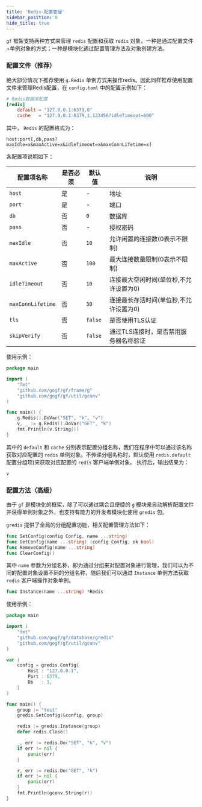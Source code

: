 ```yaml
---
title: 'Redis-配置管理'
sidebar_position: 0
hide_title: true
---
```


`gf` 框架支持两种方式来管理 `redis` 配置和获取 `redis` 对象，一种是通过配置文件+单例对象的方式；一种是模块化通过配置管理方法及对象创建方法。

### 配置文件（推荐）

绝大部分情况下推荐使用 `g.Redis` 单例方式来操作redis。因此同样推荐使用配置文件来管理Redis配置，在 `config.toml` 中的配置示例如下：

```toml
# Redis数据库配置
[redis]
    default = "127.0.0.1:6379,0"
    cache   = "127.0.0.1:6379,1,123456?idleTimeout=600"

```

其中， `Redis` 的配置格式为：

`host:port[,db,pass?maxIdle=x&maxActive=x&idleTimeout=x&maxConnLifetime=x]`

各配置项说明如下：

| 配置项名称 | 是否必须 | 默认值 | 说明 |
| --- | --- | --- | --- |
| `host` | 是 | - | 地址 |
| `port` | 是 | - | 端口 |
| `db` | 否 | `0` | 数据库 |
| `pass` | 否 | - | 授权密码 |
| `maxIdle` | 否 | `10` | 允许闲置的连接数(0表示不限制) |
| `maxActive` | 否 | `100` | 最大连接数量限制(0表示不限制) |
| `idleTimeout` | 否 | `10` | 连接最大空闲时间(单位秒,不允许设置为0) |
| `maxConnLifetime` | 否 | `30` | 连接最长存活时间(单位秒,不允许设置为0) |
| `tls` | 否 | `false` | 是否使用TLS认证 |
| `skipVerify` | 否 | `false` | 通过TLS连接时，是否禁用服务器名称验证 |

使用示例：

```go
package main

import (
    "fmt"
    "github.com/gogf/gf/frame/g"
    "github.com/gogf/gf/util/gconv"
)

func main() {
    g.Redis().DoVar("SET", "k", "v")
    v, _ := g.Redis().DoVar("GET", "k")
    fmt.Println(v.String())
}

```

其中的 `default` 和 `cache` 分别表示配置分组名称，我们在程序中可以通过该名称获取对应配置的 `redis` 单例对象。不传递分组名称时，默认使用 `redis.default` 配置分组项)来获取对应配置的 `redis` 客户端单例对象。 执行后，输出结果为：

```html
v

```

### 配置方法（高级）

由于 `gf` 是模块化的框架，除了可以通过耦合且便捷的 `g` 模块来自动解析配置文件并获得单例对象之外，也支持有能力的开发者模块化使用 `gredis` 包。

`gredis` 提供了全局的分组配置功能，相关配置管理方法如下：

```go
func SetConfig(config Config, name ...string)
func GetConfig(name ...string) (config Config, ok bool)
func RemoveConfig(name ...string)
func ClearConfig()

```

其中 `name` 参数为分组名称，即为通过分组来对配置对象进行管理，我们可以为不同的配置对象设置不同的分组名称，随后我们可以通过 `Instance` 单例方法获取 `redis` 客户端操作对象单例。

```go
func Instance(name ...string) *Redis

```

使用示例：

```go
package main

import (
	"fmt"
	"github.com/gogf/gf/database/gredis"
	"github.com/gogf/gf/util/gconv"
)

var (
	config = gredis.Config{
		Host : "127.0.0.1",
		Port : 6379,
		Db   : 1,
	}
)

func main() {
	group := "test"
	gredis.SetConfig(&config, group)

	redis := gredis.Instance(group)
	defer redis.Close()

	_, err := redis.Do("SET", "k", "v")
	if err != nil {
		panic(err)
	}

	r, err := redis.Do("GET", "k")
	if err != nil {
		panic(err)
	}
	fmt.Println(gconv.String(r))
}

```